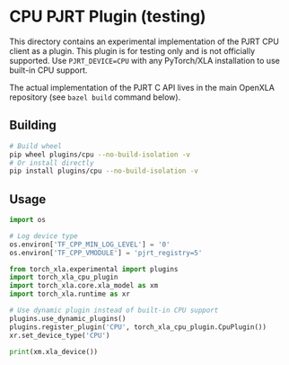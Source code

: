 # CPU PJRT Plugin (testing)

This directory contains an experimental implementation of the PJRT CPU client as
a plugin. This plugin is for testing only and is not officially supported. Use
`PJRT_DEVICE=CPU` with any PyTorch/XLA installation to use built-in CPU support.

The actual implementation of the PJRT C API lives in the main OpenXLA
repository (see `bazel build` command below).

## Building

```bash
# Build wheel
pip wheel plugins/cpu --no-build-isolation -v
# Or install directly
pip install plugins/cpu --no-build-isolation -v
```

## Usage

```python
import os

# Log device type
os.environ['TF_CPP_MIN_LOG_LEVEL'] = '0'
os.environ['TF_CPP_VMODULE'] = 'pjrt_registry=5'

from torch_xla.experimental import plugins
import torch_xla_cpu_plugin
import torch_xla.core.xla_model as xm
import torch_xla.runtime as xr

# Use dynamic plugin instead of built-in CPU support
plugins.use_dynamic_plugins()
plugins.register_plugin('CPU', torch_xla_cpu_plugin.CpuPlugin())
xr.set_device_type('CPU')

print(xm.xla_device())
```
